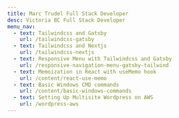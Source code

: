 ```yaml
---
title: Marc Trudel Full Stack Developer
desc: Victoria BC Full Stack Developer
menu_nav:
  - text: Tailwindcss and Gatsby
    url: /tailwindcss-gatsby
  - text: Tailwindcss and Nextjs
    url: /tailwindcss-nextjs
  - text: Responsive Menu with Tailwindcss and Gatsby
    url: /responsive-navigation-menu-gatsby-tailwind
  - text: Memoization in React with useMemo hook
    url: /content/react-use-memo
  - text: Basic Windows CMD commands
    url: /content/basic-windows-commands
  - text: Setting Up Multisite Wordpress on AWS
    url: /wordpress-aws
---
```


